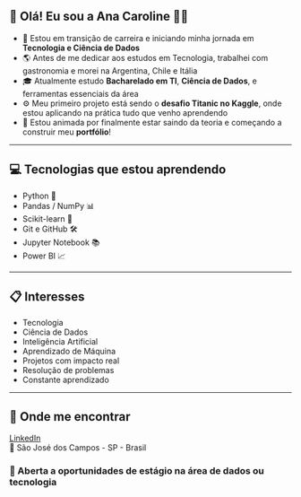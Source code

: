 ## 👋 Olá! Eu sou a Ana Caroline 👩‍💻

- 🚀 Estou em transição de carreira e iniciando minha jornada em **Tecnologia e Ciência de Dados** 
- 🌎 Antes de me dedicar aos estudos em Tecnologia, trabalhei com gastronomia e morei na Argentina, Chile e Itália
- 🎓 Atualmente estudo **Bacharelado em TI**, **Ciência de Dados**, e ferramentas essenciais da área   
- ⚙ Meu primeiro projeto está sendo o **desafio Titanic no Kaggle**, onde estou aplicando na prática tudo que venho aprendendo 
- 🌱 Estou animada por finalmente estar saindo da teoria e começando a construir meu **portfólio**!

---

## 💻 Tecnologias que estou aprendendo

- Python 🐍
- Pandas / NumPy 📊
- Scikit-learn 🤖
- Git e GitHub 🛠️
- Jupyter Notebook 📚
- Power BI 📈

---

## 📋 Interesses

- Tecnologia 
- Ciência de Dados
- Inteligência Artificial
- Aprendizado de Máquina
- Projetos com impacto real
- Resolução de problemas
- Constante aprendizado

---

## 🔗 Onde me encontrar

[LinkedIn](https://www.linkedin.com/in/ana-caroline-rodrigues-de-almeida-716125312/)  
📍 São José dos Campos - SP - Brasil  

### 🙋 Aberta a oportunidades de estágio na área de dados ou tecnologia

